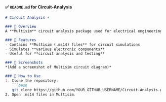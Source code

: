 #### **✅ `README.md` for Circuit-Analysis**
```markdown
# Circuit Analysis ⚡

### 🔹 Overview
A **Multisim** circuit analysis package used for electrical engineering simulations.

### 🚀 Features
- Contains **Multisim (.ms14) files** for circuit simulations
- Simulates **various electronic components**
- Useful for **circuit analysis and testing**

### 📸 Screenshots
*(Add a screenshot of Multisim circuit diagram)*

### 🎯 How to Use
1. Clone the repository:
   ```bash
   git clone https://github.com/YOUR_GITHUB_USERNAME/Circuit-Analysis.git
2. Open .ms14 files in Multisim.



